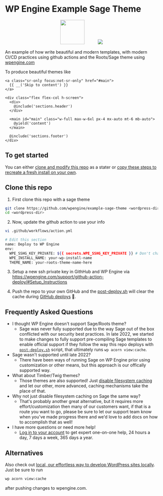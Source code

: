 # WP Engine Example Sage Theme

<p align="center">
<img src="https://wpengine.com/wp-content/uploads/2020/08/WPE-LOGO-H-Default@3x.png" height="80px" style="padding-right: 40px;">
<img src="https://camo.githubusercontent.com/5f0b97ec47b3b185d642826e44b3750209c464c90e610372f55e5356e639c6c0/68747470733a2f2f63646e2e726f6f74732e696f2f6170702f75706c6f6164732f6c6f676f2d736167652e737667">
</p>

An example of how write beautiful and modern templates, with modern CI/CD practices using github actions and the Roots/Sage theme using [wpengine.com](https://wpengine.com)

To produce beautiful themes like
```blade
<a class="sr-only focus:not-sr-only" href="#main">
  {{ __('Skip to content') }}
</a>

<div class="flex flex-col h-screen">
  <div>
    @include('sections.header')
  </div>

  <main id="main" class="w-full max-w-6xl px-4 mx-auto mt-6 mb-auto">
    @yield('content')
  </main>

  @include('sections.footer')
</div>
```

## To get started
You can either [clone and modify this repo](#clone-this-repo) as a stater or [copy these steps to recreate a fresh install on your own](docs/fresh.md).

## Clone this repo

1. First clone this repo with a sage theme
```bash
git clone https://github.com/wpengine/example-sage-theme <wordpress-dir>
cd <wordpress-dir>
```

2. Now, update the github action to use your info
```bash
vi .github/workflows/action.yml

# Edit this section
name: Deploy to WP Engine
env:
  WPE_SSHG_KEY_PRIVATE: ${{ secrets.WPE_SSHG_KEY_PRIVATE }} # Don't change this, leave the SSH key a secret
  WPE_INSTALL_NAME: your-wp-install-name
  THEME_NAME: your-roots-theme-name-here
```

3. Setup a new ssh private key in GithHub and WP Engine via https://wpengine.com/support/github-action-deploy/#Setup_Instructions

4. Push the repo to your own GitHub and the [post-deploy.sh](post-deploy.sh) will clear the cache during [GitHub deploys](.github/workflows/action.yml#L55-L58) 🎉.

## Frequently Asked Questions
- I thought WP Engine doesn't support Sage/Roots theme?
  - Sage was never fully supported due to the way Sage out of the box conflicted with our security best practices. In late 2022, we started to make changes to fully support pre-compiling Sage templates to enable official support if they follow the way this repo deploys with [`post-deploy.sh`](https://github.com/wpengine/example-sage-theme/blob/main/post-deploy.sh) script, that ultimately runs `wp acorn view:cache`.
- Sage wasn't supported until late 2022?
  - There have been ways of running Sage on WP Engine prior using customization or other means, but this approach is our offically supported way.
- What about Timber/Twig themes?
  - Those themes are also supported! Just [disable filesystem caching](https://timber.github.io/docs/guides/hosts-servers/#wordpress-vip) and let our other, more advanced, caching mechanisms take the place of that.
- Why not just disable filesystem caching on Sage the same way?
  - That's probably another great alternative, but it requires more effort/customization then many of our customers want, if that is a route you want to go, please be sure to let our support team know when you've made progress there and we'd love to add docs on how to accomplish that as well!
- I have more questions or need more help!
  - [Log in to your account](https://my.wpengine.com) to get expert one-on-one help, 24 hours a day, 7 days a week, 365 days a year.

## Alternatives

Also check out [local, our effortless way to develop WordPress sites locally](https://localwp.com/). Just be sure to run
```bash
wp acorn view:cache
```
after pushing changes to wpengine.com.
